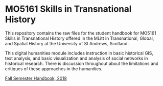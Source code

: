 # MO5161 Skills in Transnational History

This repository contains the raw files for the student handbook for MO5161 Skills in Transnational History offered in the MLitt in Transnational, Global, and Spatial History at the University of St Andrews, Scotland.

This digital humanities module includes instruction in basic historical GIS, text analysis, and basic visualization and analysis of social networks in historical research. There is discussion throughout about the limitations and critiques of these approaches in the humanities.

[Fall Semester Handbook, 2018](https://github.com/kmlawson/skills-in-transnational-history/releases/download/MO5161-2018-Fall/2018-Fall-Semester-Handbook-MO5161.pdf)

